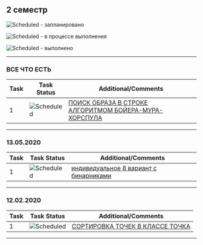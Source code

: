 ## 2 семестр


![Scheduled](https://github.com/AnzhelikaKravchuk/.NET-Training.-Spring-2019/blob/master/Pictures/icons-target.png) - запланировано

![Scheduled](https://github.com/AnzhelikaKravchuk/.NET-Training.-Spring-2019/blob/master/Pictures/icons-inprogress.png) - в процессе выполнения

![Scheduled](https://github.com/AnzhelikaKravchuk/.NET-Training.-Spring-2019/blob/master/Pictures/icons-ok.png) - выполнено

---

### ВСЕ ЧТО ЕСТЬ
| Task | Task Status | Additional/Comments |
| -------- | -------- | --------|  
| 1 | ![Scheduled](https://github.com/AnzhelikaKravchuk/.NET-Training.-Spring-2019/blob/master/Pictures/icons-ok.png)|[ПОИСК ОБРАЗА В СТРОКЕ АЛГОРИТМОМ БОЙЕРА-МУРА-ХОРСПУЛА](https://github.com/zamaygeniy/homework/blob/master/2020.05.13/IndividualTask8.cpp)|(/)
---

### 13.05.2020
| Task | Task Status | Additional/Comments |
| -------- | -------- | --------|  
| 1 | ![Scheduled](https://github.com/AnzhelikaKravchuk/.NET-Training.-Spring-2019/blob/master/Pictures/icons-ok.png)|[индивидуальное 8 вариант с бинарниками](https://github.com/zamaygeniy/homework/blob/master/2020.05.13/IndividualTask8.cpp)|(/)

---

### 12.02.2020
| Task | Task Status | Additional/Comments |
| -------- | -------- | --------|  
| 1 | ![Scheduled](https://github.com/AnzhelikaKravchuk/.NET-Training.-Spring-2019/blob/master/Pictures/icons-ok.png)|[СОРТИРОВКА ТОЧЕК В КЛАССЕ ТОЧКА](https://github.com/zamaygeniy/homework/blob/master/2020.02.12)|(/)

---


